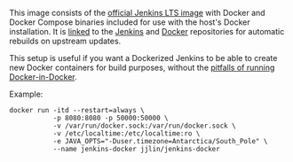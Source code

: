 This image consists of the [official Jenkins LTS image](https://hub.docker.com/r/jenkins/jenkins/)
with Docker and Docker Compose binaries included for use with the host's Docker installation.
It is [linked](https://docs.docker.com/docker-hub/builds/#repository-links) to the
[Jenkins](https://hub.docker.com/r/jenkins/jenkins/) and [Docker](https://hub.docker.com/_/docker/)
repositories for automatic rebuilds on upstream updates.

This setup is useful if you want a Dockerized Jenkins to be able to create
new Docker containers for build purposes, without the
[pitfalls of running Docker-in-Docker](https://jpetazzo.github.io/2015/09/03/do-not-use-docker-in-docker-for-ci/).

Example:

    docker run -itd --restart=always \
               -p 8080:8080 -p 50000:50000 \
               -v /var/run/docker.sock:/var/run/docker.sock \
               -v /etc/localtime:/etc/localtime:ro \
               -e JAVA_OPTS="-Duser.timezone=Antarctica/South_Pole" \
               --name jenkins-docker jjlin/jenkins-docker
